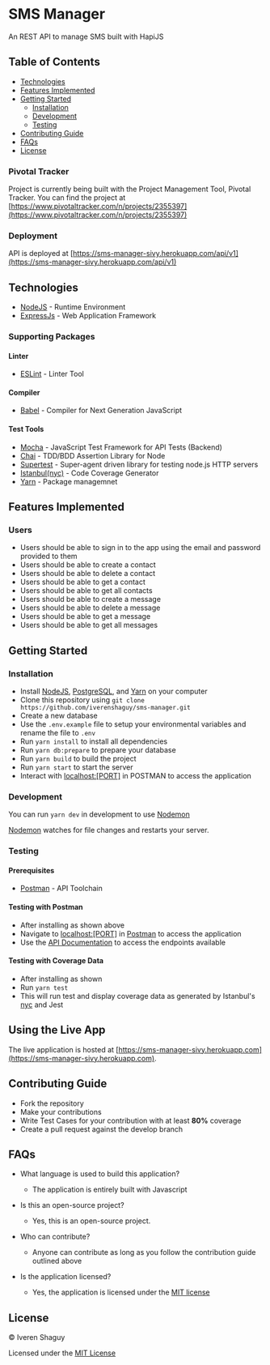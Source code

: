 # SMS Manager

An REST API to manage SMS built with HapiJS

## Table of Contents

* [Technologies](#technologies)
* [Features Implemented](#features-implemented)
* [Getting Started](#getting-started)
  * [Installation](#installation)
  * [Development](#development)
  * [Testing](#testing)
* [Contributing Guide](#contributing-guide)
* [FAQs](#faqs)
* [License](#license)

### Pivotal Tracker

Project is currently being built with the Project Management Tool, Pivotal Tracker.
You can find the project at [https://www.pivotaltracker.com/n/projects/2355397](https://www.pivotaltracker.com/n/projects/2355397)

### Deployment

API is deployed at [https://sms-manager-sivy.herokuapp.com/api/v1](https://sms-manager-sivy.herokuapp.com/api/v1)

## Technologies

* [NodeJS](https://nodejs.org/) - Runtime Environment
* [ExpressJs](https://expressjs.com/) - Web Application Framework

### Supporting Packages

#### Linter

* [ESLint](https://eslint.org/) - Linter Tool

#### Compiler

* [Babel](https://eslint.org/) - Compiler for Next Generation JavaScript

#### Test Tools

* [Mocha](https://mochajs.org/) - JavaScript Test Framework for API Tests (Backend)
* [Chai](http://chaijs.com/) - TDD/BDD Assertion Library for Node
* [Supertest](https://github.com/visionmedia/supertest) - Super-agent driven
  library for testing node.js HTTP servers
* [Istanbul(nyc)](https://istanbul.js.org/) - Code Coverage Generator
* [Yarn](https://yarnpkg.org/) - Package managemnet

## Features Implemented

### Users

* Users should be able to sign in to the app using the email and password provided to them
* Users should be able to create a contact
* Users should be able to delete a contact
* Users should be able to get a contact
* Users should be able to get all contacts
* Users should be able to create a message
* Users should be able to delete a message
* Users should be able to get a message
* Users should be able to get all messages

## Getting Started

### Installation

* Install [NodeJS](https://nodejs.org/), [PostgreSQL](https://www.postgresql.org/), and [Yarn](https://www.yarnpkg.org/) on your computer
* Clone this repository using `git clone https://github.com/iverenshaguy/sms-manager.git`
* Create a new database
* Use the `.env.example` file to setup your environmental variables and rename the file to `.env`
* Run `yarn install` to install all dependencies
* Run `yarn db:prepare` to prepare your database
* Run `yarn build` to build the project
* Run `yarn start` to start the server
* Interact with [localhost:[PORT]](http://localhost:[PORT]/) in POSTMAN to access the application

### Development

You can run `yarn dev` in development to use [Nodemon](https://nodemon.io/)

[Nodemon](https://nodemon.io/) watches for file changes and restarts your server.

### Testing

#### Prerequisites

* [Postman](https://getpostman.com/) - API Toolchain

#### Testing with Postman

* After installing as shown above
* Navigate to [localhost:[PORT]](http://localhost:[PORT]/) in [Postman](https://getpostman.com/) to access the application
* Use the [API Documentation](https://sms-manager-sivy.herokuapp.com/documentation) to access the endpoints available

#### Testing with Coverage Data

* After installing as shown
* Run `yarn test`
* This will run test and display coverage data as generated by
  Istanbul's [nyc](https://github.com/istanbuljs/nyc) and Jest

## Using the Live App

The live application is hosted at [https://sms-manager-sivy.herokuapp.com](https://sms-manager-sivy.herokuapp.com).

## Contributing Guide

* Fork the repository
* Make your contributions
* Write Test Cases for your contribution with at least **80%** coverage
* Create a pull request against the develop branch

## FAQs

* What language is used to build this application?

  * The application is entirely built with Javascript

* Is this an open-source project?

  * Yes, this is an open-source project.

* Who can contribute?

  * Anyone can contribute as long as you follow the contribution guide outlined above

* Is the application licensed?

  * Yes, the application is licensed under the [MIT license](https://github.com/iverenshaguy/sms-manager/blob/develop/LICENSE)

## License

&copy; Iveren Shaguy

Licensed under the [MIT License](https://github.com/iverenshaguy/sms-manager/blob/develop/LICENSE)
